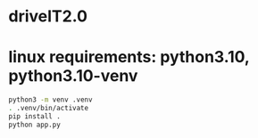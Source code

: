 # driveIT2.0

# linux requirements: python3.10, python3.10-venv

```bash
python3 -m venv .venv
. .venv/bin/activate
pip install .
python app.py
```
